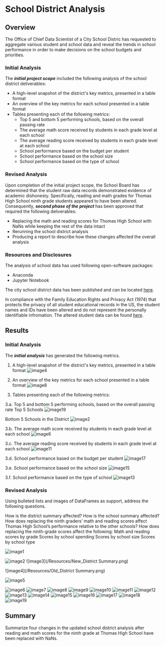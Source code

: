 # School District Analysis
## Overview ##
The Office of Chief Data Scientist of a City School Distric has requested to aggregate various student and school data and reveal the trends in school performance in order to make decisions on the school budgets and priorities.

### Initial Analysis ###
The ***initial project scope*** included the following analysis of the school district deliverables: 
- A high-level snapshot of the district's key metrics, presented in a table format
- An overview of the key metrics for each school presented in a table format
- Tables presenting each of the following metrics:
  - Top 5 and bottom 5 performing schools, based on the overall passing rate
  - The average math score received by students in each grade level at each school
  - The average reading score received by students in each grade level at each school
  - School performance based on the budget per student
  - School performance based on the school size 
  - School performance based on the type of school

### Revised Analysis ###
Upon completion of the initial project scope, the School Board has determined that the student raw data records demonstrated evidence of academic dishonesty. Specifically, reading and math grades for Thomas High School ninth grade students appeared to have been altered. Consequently, ***second phase of the project*** has been approved that required the following deliverables:
- Replacing the math and reading scores for Thomas High School with NaNs while keeping the rest of the data intact
- Rerunning the school district analysis 
- Producing a report to describe how these changes affected the overall analysis

### Resources and Disclosures ###
The analysis of school data has used  following open-software packages: 
- Anaconda 
- Jupyter Notebook

The city school district data has been published and can be located [here](https://2u-data-curriculum-team.s3.amazonaws.com/dataviz-online/module_4/schools_complete.csv).

In compliance with the Family Education Rights and Privacy Act (1974) that protects the privacy of all student educational records in the US, the student names and IDs have been altered and do not represent the personally identifiable infromation. The altered student data can be found [here](https://2u-data-curriculum-team.s3.amazonaws.com/dataviz-online/module_4/students_complete.csv).

## Results ##
### Initial Analysis ###
The ***initial analysis*** has generated the following metrics.
1. A high-level snapshot of the district's key metrics, presented in a table format
![image4](/Resources/Old_District_Summary.png)

2. An overview of the key metrics for each school presented in a table format
![image8](/Resources/Old_per_School_Summary.png)

3. Tables presenting each of the following metrics:

  3.a. Top 5 and bottom 5 performing schools, based on the overall passing rate
  Top 5 Schools 
  ![image19](/Resources/Old_Top_5_Schools.png)
  
  Bottom 5 Schools in the District
  ![image2](/Resources/Old_Bottom_5_Schools.png)
  
  3.b. The average math score received by students in each grade level at each school
  ![image6](/Resources/Old_Math_by_Grade.png)
  
  3.c. The average reading score received by students in each grade level at each school
  ![image11](/Resources/Old_Reading_by_Grade.png)
  
  3.d. School performance based on the budget per student
  ![image17](/Resources/Old_Spending_Ranges.png)
  
  3.e. School performance based on the school size 
  ![image15](/Resources/Old_Size_Ranges.png)
  
  3.f. School performance based on the type of school
  ![image13](/Resources/Old_School_Type.png)



















### Revised Analysis ###
Using bulleted lists and images of DataFrames as support, address the following questions.

How is the district summary affected?
How is the school summary affected?
How does replacing the ninth graders’ math and reading scores affect Thomas High School’s performance relative to the other schools?
How does replacing the ninth-grade scores affect the following:
Math and reading scores by grade
Scores by school spending
Scores by school size
Scores by school type

![image1](/Resources/New_Bottom_5_Schools.png)

![image2](/Resources/Old_Bottom_5_Schools.png)
![image3](/Resources/New_District Summary.png)

![image4](/Resources/Old_District Summary.png)

![image5](/Resources/New_Math_by_Grade.png)

![image6](/Resources/Old_Math_by_Grade.png)
![image7](/Resources/New_per_School_Summary.png)
![image8](/Resources/Old_per_School_Summary.png)
![image9](/Resources/New_per_School_Summary_Excl_Grade_9.png)
![image10](/Resources/New_Reading_by_Grade.png)
![image11](/Resources/Old_Reading_by_Grade.png)
![image12](/Resources/New_School_Type.png)
![image13](/Resources/Old_School_Type.png)
![image14](/Resources/New_Size_Ranges.png)
![image15](/Resources/Old_Size_Ranges.png)
![image16](/Resources/New_Spending_Ranges.png)
![image17](/Resources/Old_Spending_Ranges.png)
![image18](/Resources/New_Top_5_Schools.png)
![image19](/Resources/Old_Top_5_Schools.png)

## Summary ## 

Summarize four changes in the updated school district analysis after reading and math scores for the ninth grade at Thomas High School have been replaced with NaNs.
